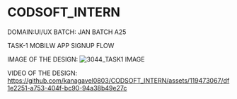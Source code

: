 # CODSOFT_INTERN
DOMAIN:UI/UX
BATCH: JAN BATCH A25

TASK-1
MOBILW APP SIGNUP FLOW

IMAGE OF THE DESIGN:
![3044_TASK1 IMAGE](https://github.com/kanagavel0803/CODSOFT_INTERN/assets/119473067/a359e2d0-c88a-4160-b728-c67ef16560a7)


VIDEO OF THE DESIGN:
https://github.com/kanagavel0803/CODSOFT_INTERN/assets/119473067/df1e2251-a753-404f-bc90-94a38b49e27c

